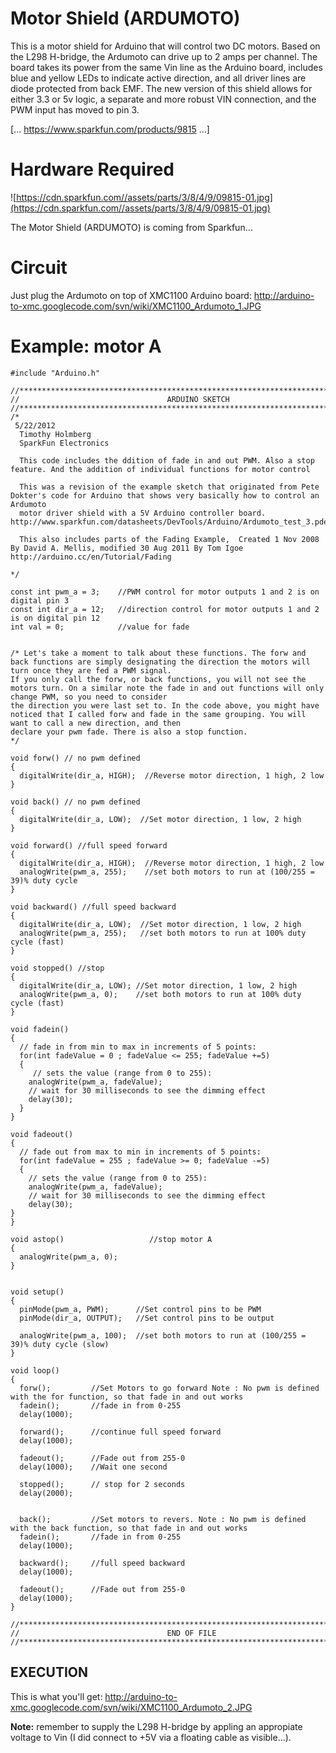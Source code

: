 # Motor Shield (ARDUMOTO) #

This is a motor shield for Arduino that will control two DC motors. Based on the L298 H-bridge, the Ardumoto can drive up to 2 amps per channel. The board takes its power from the same Vin line as the Arduino board,  includes blue and yellow LEDs to indicate active direction, and all driver lines are diode protected from back EMF. The new version of this shield allows for either 3.3 or 5v logic, a separate and more robust VIN connection, and the PWM input has moved to pin 3.

[... https://www.sparkfun.com/products/9815 ...]

# Hardware Required #

![https://cdn.sparkfun.com//assets/parts/3/8/4/9/09815-01.jpg](https://cdn.sparkfun.com//assets/parts/3/8/4/9/09815-01.jpg)

The Motor Shield (ARDUMOTO) is coming from Sparkfun...


# Circuit #

Just plug the Ardumoto on top of XMC1100 Arduino board:
http://arduino-to-xmc.googlecode.com/svn/wiki/XMC1100_Ardumoto_1.JPG


# Example: motor A #
```
#include "Arduino.h"

//****************************************************************************
// 							       ARDUINO SKETCH
//****************************************************************************
/*
 5/22/2012
  Timothy Holmberg
  SparkFun Electronics

  This code includes the ddition of fade in and out PWM. Also a stop feature. And the addition of individual functions for motor control

  This was a revision of the example sketch that originated from Pete Dokter's code for Arduino that shows very basically how to control an Ardumoto
  motor driver shield with a 5V Arduino controller board. http://www.sparkfun.com/datasheets/DevTools/Arduino/Ardumoto_test_3.pde

  This also includes parts of the Fading Example,  Created 1 Nov 2008 By David A. Mellis, modified 30 Aug 2011 By Tom Igoe http://arduino.cc/en/Tutorial/Fading

*/

const int pwm_a = 3;	//PWM control for motor outputs 1 and 2 is on digital pin 3
const int dir_a = 12;	//direction control for motor outputs 1 and 2 is on digital pin 12
int val = 0;     		//value for fade


/* Let's take a moment to talk about these functions. The forw and back functions are simply designating the direction the motors will turn once they are fed a PWM signal.
If you only call the forw, or back functions, you will not see the motors turn. On a similar note the fade in and out functions will only change PWM, so you need to consider
the direction you were last set to. In the code above, you might have noticed that I called forw and fade in the same grouping. You will want to call a new direction, and then
declare your pwm fade. There is also a stop function.
*/

void forw() // no pwm defined
{
  digitalWrite(dir_a, HIGH);  //Reverse motor direction, 1 high, 2 low
}

void back() // no pwm defined
{
  digitalWrite(dir_a, LOW);  //Set motor direction, 1 low, 2 high
}

void forward() //full speed forward
{
  digitalWrite(dir_a, HIGH);  //Reverse motor direction, 1 high, 2 low
  analogWrite(pwm_a, 255);    //set both motors to run at (100/255 = 39)% duty cycle
}

void backward() //full speed backward
{
  digitalWrite(dir_a, LOW);  //Set motor direction, 1 low, 2 high
  analogWrite(pwm_a, 255);   //set both motors to run at 100% duty cycle (fast)
}

void stopped() //stop
{
  digitalWrite(dir_a, LOW); //Set motor direction, 1 low, 2 high
  analogWrite(pwm_a, 0);    //set both motors to run at 100% duty cycle (fast)
}

void fadein()
{
  // fade in from min to max in increments of 5 points:
  for(int fadeValue = 0 ; fadeValue <= 255; fadeValue +=5)
  {
     // sets the value (range from 0 to 255):
    analogWrite(pwm_a, fadeValue);
    // wait for 30 milliseconds to see the dimming effect
    delay(30);
  }
}

void fadeout()
{
  // fade out from max to min in increments of 5 points:
  for(int fadeValue = 255 ; fadeValue >= 0; fadeValue -=5)
  {
    // sets the value (range from 0 to 255):
    analogWrite(pwm_a, fadeValue);
    // wait for 30 milliseconds to see the dimming effect
    delay(30);
}
}

void astop()                   //stop motor A
{
  analogWrite(pwm_a, 0);
}


void setup()
{
  pinMode(pwm_a, PWM);  	//Set control pins to be PWM
  pinMode(dir_a, OUTPUT);	//Set control pins to be output

  analogWrite(pwm_a, 100);  //set both motors to run at (100/255 = 39)% duty cycle (slow)
}

void loop()
{
  forw();         //Set Motors to go forward Note : No pwm is defined with the for function, so that fade in and out works
  fadein();       //fade in from 0-255
  delay(1000);

  forward();      //continue full speed forward
  delay(1000);

  fadeout();      //Fade out from 255-0
  delay(1000);    //Wait one second

  stopped();      // stop for 2 seconds
  delay(2000);


  back();         //Set motors to revers. Note : No pwm is defined with the back function, so that fade in and out works
  fadein();       //fade in from 0-255
  delay(1000);

  backward();     //full speed backward
  delay(1000);

  fadeout();      //Fade out from 255-0
  delay(1000);
}

//****************************************************************************
// 							       END OF FILE
//****************************************************************************
```

## EXECUTION ##

This is what you'll get:
http://arduino-to-xmc.googlecode.com/svn/wiki/XMC1100_Ardumoto_2.JPG

**Note:** remember to supply the L298 H-bridge by appling an appropiate voltage to Vin (I did connect to +5V via a floating cable as visible...).